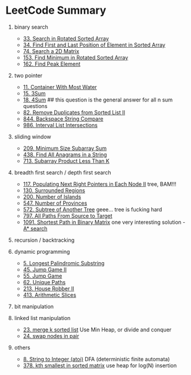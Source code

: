 # LeetCode Summary

1. binary search
   - [33. Search in Rotated Sorted Array](https://leetcode.com/problems/search-in-rotated-sorted-array/)
   - [34. Find First and Last Position of Element in Sorted Array](https://leetcode.com/problems/find-first-and-last-position-of-element-in-sorted-array/)
   - [74. Search a 2D Matrix](https://leetcode.com/problems/search-a-2d-matrix/)
   - [153. Find Minimum in Rotated Sorted Array](https://leetcode.com/problems/find-minimum-in-rotated-sorted-array/)
   - [162. Find Peak Element](https://leetcode.com/problems/find-peak-element/)
2. two pointer
   - [11. Container With Most Water](https://leetcode.com/problems/container-with-most-water/)
   - [15. 3Sum](https://leetcode.com/problems/3sum/)
   - [18. 4Sum](https://leetcode.com/problems/4sum/) ## this question is the general answer for all n sum questions
   - [82. Remove Duplicates from Sorted List II](https://leetcode.com/problems/remove-duplicates-from-sorted-list-ii/)
   - [844. Backspace String Compare](https://leetcode.com/problems/backspace-string-compare/)
   - [986. Interval List Intersections](https://leetcode.com/problems/interval-list-intersections/)
3. sliding window
   - [209. Minimum Size Subarray Sum](https://leetcode.com/problems/minimum-size-subarray-sum/)
   - [438. Find All Anagrams in a String](https://leetcode.com/problems/find-all-anagrams-in-a-string/)
   - [713. Subarray Product Less Than K](https://leetcode.com/problems/subarray-product-less-than-k/)
4. breadth first search / depth first search
   - [117. Populating Next Right Pointers in Each Node II](https://leetcode.com/problems/populating-next-right-pointers-in-each-node-ii/)
      tree, BAM!!!
   - [130. Surrounded Regions](https://leetcode.com/problems/surrounded-regions/)
   - [200. Number of Islands](https://leetcode.com/problems/number-of-islands/)
   - [547. Number of Provinces](https://leetcode.com/problems/number-of-provinces/)
   - [572. Subtree of Another Tree](https://leetcode.com/problems/subtree-of-another-tree/)
      geee... tree is fucking hard
   - [797. All Paths From Source to Target](https://leetcode.com/problems/all-paths-from-source-to-target/)
   - [1091. Shortest Path in Binary Matrix](https://leetcode.com/problems/shortest-path-in-binary-matrix/)
      one very interesting solution - [A* search](https://leetcode.com/problems/shortest-path-in-binary-matrix/discuss/313347/A*-search-in-Python)
5. recursion / backtracking
6. dynamic programming
   - [5. Longest Palindromic Substring](https://leetcode.com/problems/longest-palindromic-substring/)
   - [45. Jump Game II](https://leetcode.com/problems/jump-game-ii/)
   - [55. Jump Game](https://leetcode.com/problems/jump-game/)
   - [62. Unique Paths](https://leetcode.com/problems/unique-paths/)
   - [213. House Robber II](https://leetcode.com/problems/house-robber-ii/)
   - [413. Arithmetic Slices](https://leetcode.com/problems/arithmetic-slices/)
7. bit manipulation

8. linked list manipulation
   - [23. merge k sorted list](https://leetcode.com/problems/merge-k-sorted-lists) Use Min Heap, or divide and conquer
   - [24. swap nodes in pair](https://leetcode.com/problems/swap-nodes-in-pairs)
9. others
   - [8. String to Integer (atoi)](https://leetcode.com/problems/string-to-integer-atoi/) DFA (deterministic finite automata)
   - [378. kth smallest in sorted matrix](https://leetcode.com/problems/kth-smallest-element-in-a-sorted-matrix/) use heap for log(N) insertion